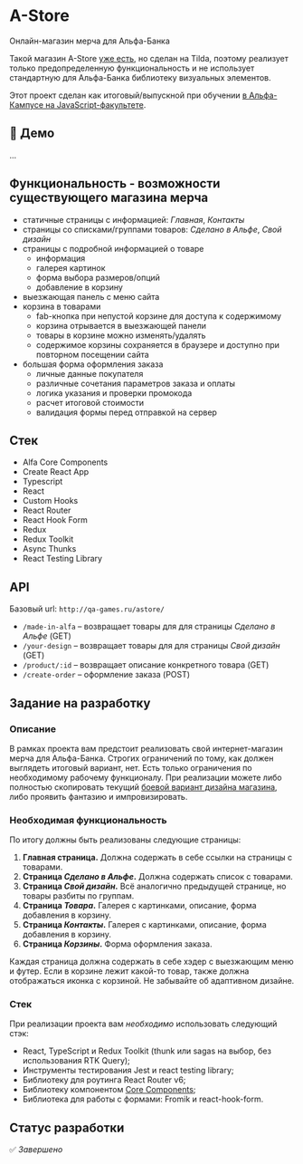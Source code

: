 # A-Store

Онлайн-магазин мерча для Альфа-Банка

Такой магазин A-Store [уже есть](https://store.alfabank.ru/), но сделан на Tilda, поэтому реализует только предопределенную функциональность и не использует стандартную для Альфа-Банка библиотеку визуальных элементов.

Этот проект сделан как итоговый/выпускной при обучении [в Альфа-Кампусе на JavaScript-факультете](https://alfa-campus.ru/).

## 👀 Демо

...

## Функциональность - возможности существующего магазина мерча
- статичные страницы с информацией: *Главная*, *Контакты*
- страницы со списками/группами товаров: *Сделано в Альфе*, *Свой дизайн*
- страницы с подробной информацией о товаре
  - информация
  - галерея картинок
  - форма выбора размеров/опций
  - добавление в корзину
- выезжающая панель с меню сайта
- корзина в товарами
  - fab-кнопка при непустой корзине для доступа к содержимому
  - корзина отрывается в выезжающей панели
  - товары в корзине можно изменять/удалять
  - содержимое корзины сохраняется в браузере и доступно при повторном посещении сайта
- большая форма оформления заказа
  - личные данные покупателя
  - различные сочетания параметров заказа и оплаты
  - логика указания и проверки промокода
  - расчет итоговой стоимости
  - валидация формы перед отправкой на сервер

## Стек
- Alfa Core Components
- Create React App
- Typescript
- React
- Custom Hooks
- React Router
- React Hook Form
- Redux
- Redux Toolkit
- Async Thunks
- React Testing Library

## API
Базовый url: `http://qa-games.ru/astore/`
- `/made-in-alfa` – возвращает товары для для страницы *Сделано в Альфе* (GET)
- `/your-design` – возвращает товары для для страницы *Свой дизайн* (GET)
- `/product/:id` – возвращает описание конкретного товара (GET)
- `/create-order` – оформление заказа (POST)

## Задание на разработку

### Описание

В рамках проекта вам предстоит реализовать свой интернет-магазин мерча для Альфа-Банка. Строгих ограничений по тому, как должен выглядеть итоговый вариант, нет. Есть только ограничения по необходимому рабочему функционалу. При реализации можете либо полностью скопировать текущий [боевой вариант дизайна магазина](https://store.alfabank.ru/), либо проявить фантазию и импровизировать.

### Необходимая функциональность

По итогу должны быть реализованы следующие страницы:

1. **Главная страница.** Должна содержать в себе ссылки на страницы с товарами.
2. **Страница _Сделано в Альфе_.** Должна содержать список с товарами.
3. **Страница _Свой дизайн_.** Всё аналогично предыдущей странице, но товары разбиты по группам.
4. **Страница _Товара_.** Галерея с картинками, описание, форма добавления в корзину.
5. **Страница _Контакты_.** Галерея с картинками, описание, форма добавления в корзину.
6. **Страница _Корзины_.** Форма оформления заказа.

Каждая страница должна содержать в себе хэдер с выезжающим меню и футер. Если в корзине лежит какой-то товар, также должна отображаться иконка с корзиной. Не забывайте об адаптивном дизайне.

### Стек

При реализации проекта вам _необходимо_ использовать следующий стэк:

- React, TypeScript и Redux Toolkit (thunk или sagas на выбор, без использования RTK Query);
- Инструменты тестирования Jest и react testing library;
- Библиотеку для роутинга React Router v6;
- Библиотеку компонентом [Core Components](https://core-ds.github.io/core-components/master/);
- Библиотека для работы с формами: Fromik и react-hook-form.

## Статус разработки

✅ _Завершено_
